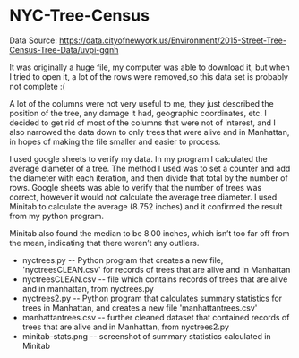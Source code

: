 # NYC-Tree-Census

Data Source: https://data.cityofnewyork.us/Environment/2015-Street-Tree-Census-Tree-Data/uvpi-gqnh

It was originally a huge file, my computer was able to download it, but when I tried to open it, a lot of the rows were removed,so this data set is probably not complete :(

A lot of the columns were not very useful to me, they just described the position of the tree, any damage it had, geographic coordinates, etc.
I decided to get rid of most of the columns that were not of interest, and I also narrowed the data down to only trees that were alive and in Manhattan, in hopes of making the file smaller and easier to process.


I used google sheets to verify my data. In my program I calculated the average diameter of a tree.
The method I used was to set a counter and add the diameter with each iteration, and then divide that total by the number of rows.
Google sheets was able to verify that the number of trees was correct, however it would not calculate the average tree diameter. I used Minitab to calculate the average (8.752 inches) and it confirmed the result from my python program.

Minitab also found the median to be 8.00 inches, which isn’t too far off from the mean, indicating that there weren’t any outliers.


* nyctrees.py           -- Python program that creates a new file, 'nyctreesCLEAN.csv' for records of trees that are alive and in Manhattan
* nyctreesCLEAN.csv     -- file which contains records of trees that are alive and in manhattan, from nyctrees.py
* nyctrees2.py          -- Python program that calculates summary statistics for trees in Manhattan, and creates a new file 'manhattantrees.csv'
* manhattantrees.csv    -- further cleaned dataset that contained records of trees that are alive and in Manhattan, from nyctrees2.py
* minitab-stats.png     -- screenshot of summary statistics calculated in Minitab

